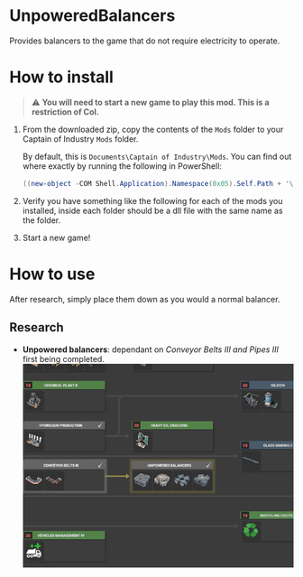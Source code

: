 # UnpoweredBalancers

Provides balancers to the game that do not require electricity to operate.

# How to install

> :warning: **You will need to start a new game to play this mod. This is a restriction of CoI.**

1. From the downloaded zip, copy the contents of the `Mods` folder to your Captain of Industry `Mods` folder.

    By default, this is `Documents\Captain of Industry\Mods`. You can find out where exactly by running the following in PowerShell:
    ```powershell
    ((new-object -COM Shell.Application).Namespace(0x05).Self.Path + '\Captain of Industry\Mods')
    ```

2. Verify you have something like the following for each of the mods you installed, inside each folder should be a dll file with the same name as the folder.

3. Start a new game!

# How to use

After research, simply place them down as you would a normal balancer.

## Research
* **Unpowered balancers**: dependant on *Conveyor Belts III and Pipes III* first being completed.
![Research: Incineration Plant](docs/research_unpoweredbalancers.png)
